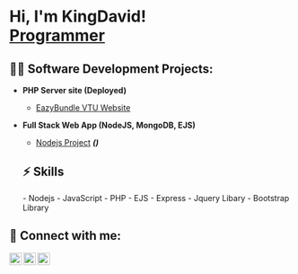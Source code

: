 <h1>Hi, I'm KingDavid! <br/><a href="https://github.com/kingchi005">Programmer</a>
<!--   <a href="https://www.linkedin.com/in/joshmadakor/"></a>, <a href="https://www.youtube.com/c/joshmadakor">YouTuber</a></h1> -->

<h2>👨‍💻 Software Development Projects:</h2>

- <b>PHP Server site (Deployed)</b>
  - [EazyBundle VTU Website](https://eazybundle.infinityfreeapp.com/)
- <b>Full Stack Web App (NodeJS, MongoDB, EJS)</b>
  - [Nodejs Project](https://github.com/kingchi005/Nodejs-site) <b><i>()</b></i>

  <h2>⚡ Skills</h2>
  - Nodejs
  - JavaScript
  - PHP
  - EJS
  - Express
  - Jquery Libary
  - Bootstrap Library

<h2> 🤳 Connect with me:</h2>

<!-- [<img align="left" alt="kingchi005 | YouTube" width="22px" src="https://cdn.jsdelivr.net/npm/simple-icons@v3/icons/youtube.svg" />][youtube] -->
[<img align="left" alt="kingchi005 | Twitter" width="22px" src="https://cdn.jsdelivr.net/npm/simple-icons@v3/icons/twitter.svg" />][twitter]
[<img align="left" alt="kingchi005 | LinkedIn" width="22px" src="https://cdn.jsdelivr.net/npm/simple-icons@v3/icons/linkedin.svg" />][linkedin]
[<img align="left" alt="kingchi005 | Instagram" width="22px" src="https://cdn.jsdelivr.net/npm/simple-icons@v3/icons/whatsapp.svg" />][whatsapp]

[twitter]: https://twitter.com/KingDav37258705
[whatsapp]: https://wa.me/+2348107721911
[linkedin]: https://linkedin.com/in/kingdavid-ezennwa-63724422a

<!--
**kingchi005/kingchi005** is a ✨ _special_ ✨ repository because its `README.md` (this file) appears on your GitHub profile.

Here are some ideas to get you started:

- 🔭 I’m currently working on ...
- 🌱 I’m currently learning ...
- 👯 I’m looking to collaborate on ...
- 🤔 I’m looking for help with ...
- 💬 Ask me about ...
- 📫 How to reach me: ...
- 😄 Pronouns: ...
- ⚡ Fun fact: ...
-->
